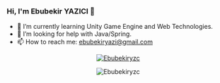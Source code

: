 ### Hi, I'm Ebubekir YAZICI :wave:

- :seedling: I’m currently learning Unity Game Engine and Web Technologies.
- :thinking: I’m looking for help with Java/Spring.
- :mailbox: How to reach me: ebubekiryazi@gmail.com

<p align="center"> <a href="https://github-readme-stats.vercel.app/api?username=Ebubekiryzc&show_icons=true&theme=radical" alt="Ebubekiryzc"><img src="https://github-readme-stats.vercel.app/api?username=Ebubekiryzc&show_icons=true&theme=radical" alt="Ebubekiryzc" /></a> </p> 

<p align="center"> <img src="https://komarev.com/ghpvc/?username=Ebubekiryzc&label=Profile%20views&color=0e75b6&style=flat" alt="Ebubekiryzc" /> </p>
<!--
**Ebubekiryzc/Ebubekiryzc** is a ✨ _special_ ✨ repository because its `README.md` (this file) appears on your GitHub profile.

Here are some ideas to get you started:

- 🔭 I’m currently working on ...
- 🌱 I’m currently learning ...
- 👯 I’m looking to collaborate on ...
- 🤔 I’m looking for help with ...
- 💬 Ask me about ...
- 📫 How to reach me: ...
- 😄 Pronouns: ...
- ⚡ Fun fact: ...
-->
